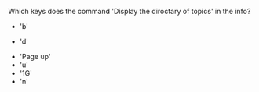 Which keys does the command 'Display the diroctary of topics' in the info?

* 'b'
+ 'd'
* 'Page up'
* 'u'
* '1G'
*  'n'
